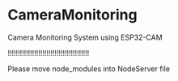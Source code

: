 # CameraMonitoring
Camera Monitoring System using ESP32-CAM

!!!!!!!!!!!!!!!!!!!!!!!!!!!!!!!!!!!!!!!!

Please move node_modules into NodeServer file
